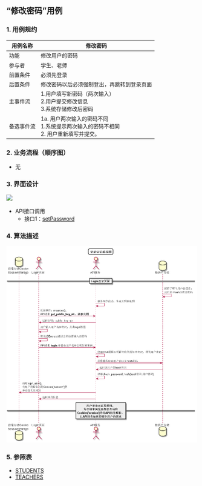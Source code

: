## “修改密码”用例

### 1. 用例规约

用例名称 | 修改密码
---|---
功能 | 修改用户的密码
参与者 | 学生、老师
前置条件 | 必须先登录
后置条件 | 修改密码以后必须强制登出，再跳转到登录页面
主事件流 | 1.用户填写新密码（两次输入）<br>2.用户提交修改信息 <br>3.系统存储修改后密码 
备选事件流 | 1a. 用户两次输入的密码不同    <br>1.系统提示两次输入的密码不相同   <br>2. 用户重新填写并提交。

### 2. 业务流程（顺序图）
- 无

### 3. 界面设计
![](../images/登出-首页界面.png)
- API接口调用
    - 接口1：[setPassword](../impl/setPassword.md)
     

### 4. 算法描述
![](../images/修改密码算法描述.png)

### 5. 参照表
- [STUDENTS](../数据库设计.md)
- [TEACHERS](../数据库设计.md)
